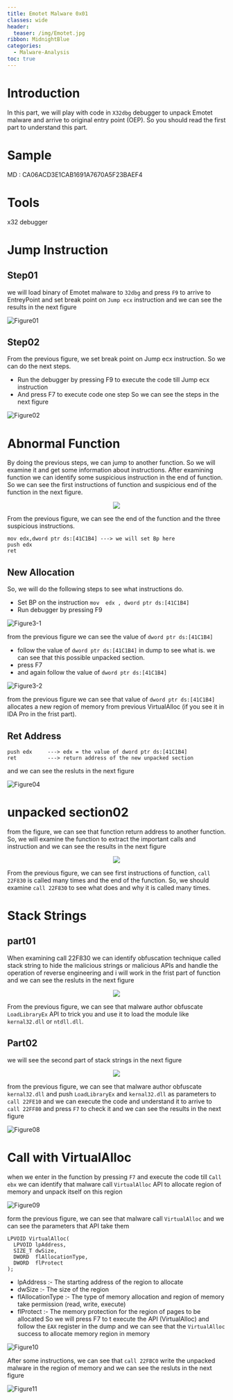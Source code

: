 ```yaml
---
title: Emotet Malware 0x01
classes: wide
header:
  teaser: /img/Emotet.jpg
ribbon: MidnightBlue
categories:
  - Malware-Analysis
toc: true
---
```

# Introduction
In this part, we will play with code in ```X32dbg``` debugger to unpack Emotet malware and arrive to original entry point (OEP). So you should read the first part to understand this part.

# Sample
MD : CA06ACD3E1CAB1691A7670A5F23BAEF4
# Tools
x32 debugger 
# Jump Instruction 
## Step01
we will load binary of Emotet malware to ```32dbg``` and press ```F9``` to arrive to EntreyPoint and set break point on ```Jump ecx``` instruction and we can see the results in the next figure

![Figure01](https://user-images.githubusercontent.com/74544712/128159253-44179191-bdfb-4904-b8c3-0d50858d5eed.png)

## Step02
From the previous figure, we set break point on Jump ecx instruction. So we can do the next steps.
- Run the debugger by pressing F9 to execute the code till Jump ecx instruction
- And press F7 to execute code one step 
So we can see the steps in the next figure 

![Figure02](https://user-images.githubusercontent.com/74544712/128160816-90f3121c-7579-4287-a60c-b612496f98be.png)

# Abnormal Function 
By doing the previous steps, we can jump to another function. So we will examine it and get some information about instructions. After examining function we can identify some suspicious instruction in the end of function. So we can see the first instructions of function and suspicious end of the function in the next figure.

<p align="center">
<img src="https://user-images.githubusercontent.com/74544712/128161935-0e36585a-983f-4ea0-b232-ded617310ddd.png">
</p>

From the previous figure, we can see the end of the function and the three suspicious instructions. 
```
mov edx,dword ptr ds:[41C1B4] ---> we will set Bp here 
push edx                      
ret

```
## New Allocation 
So, we will do the following steps to see what instructions do.

- Set BP on the instruction ```mov  edx , dword ptr ds:[41C1B4]``` 
- Run debugger by pressing F9

![Figure3-1](https://user-images.githubusercontent.com/74544712/128167266-f7d150b3-1aa6-4ac1-8b64-bb090a0c808e.png)

from the previous figure we can see the value of ```dword ptr ds:[41C1B4]```

- follow the value of ```dword ptr ds:[41C1B4]``` in dump to see what is. we can see that this possible unpacked section.
- press F7 
- and again follow the value of ```dword ptr ds:[41C1B4]``` 

![Figure3-2](https://user-images.githubusercontent.com/74544712/128168096-138c20df-631c-4b00-bff7-028a532c7686.png)

from the previous figure we can see that value of ```dword ptr ds:[41C1B4]``` allocates a new region of memory from previous VirtualAlloc (if you see it in IDA Pro in the frist part).
## Ret Address 
```
push edx     ---> edx = the value of dword ptr ds:[41C1B4]
ret          ---> return address of the new unpacked section 

```
and we can see the resluts in the next figure

![Figure04](https://user-images.githubusercontent.com/74544712/128169708-4d05d847-2a58-47de-b034-8ca34c704121.png)

# unpacked section02 
from the figure, we can see that function return address to another function. So, we will examine the function to extract the important calls and instruction and we can see the results in the next figure 

<p align="center">
<img src="https://user-images.githubusercontent.com/74544712/128170428-e590e28b-886b-4533-a546-a7caccea399f.png">
</p>

From the previous figure, we can see first instructions of function, ```call 22F830``` is called many times and the end of the function. So, we should examine ```call 22F830``` to see what does and why it is called many times.

# Stack Strings 
## part01
When examining  call 22F830 we can identify obfuscation technique called stack string to hide the malicious strings or malicious APIs and handle the operation of reverse engineering and i will work in the frist part of function and we can see the resluts in the next figure

<p align="center">
<img src="https://user-images.githubusercontent.com/74544712/128177449-9f25b264-7ceb-439e-937d-cd77ef385446.png">
</p>

From the previous figure, we can see that malware author obfuscate ```LoadLibraryEx``` API to trick you and use it to load the module like ```kernal32.dll``` or ```ntdll.dll```.
## Part02
we will see the second part of stack strings in the next figure

<p align="center">
<img src="https://user-images.githubusercontent.com/74544712/128180124-0e77aa5d-55fb-464c-9910-8c41015bf9c3.png">
</p>

from the previous figure, we can see that malware author obfuscate ```kernal32.dll``` and push ```LoadLibraryEx``` and ```kernal32.dll``` as parameters to ```call 22FE10``` and we can execute the code and understand it to arrive to ```call 22FF80``` and press ```F7``` to check it and we can see the results in the next figure

![Figure08](https://user-images.githubusercontent.com/74544712/128181775-63a244cf-9817-4e75-9029-bd71394ba9b9.png)

# Call with VirtualAlloc 
when we enter in the function by pressing ```F7``` and execute the code till ```Call ebx``` we can identify that malware call ```VirtualAlloc``` API to allocate region of memory and unpack itself on this region 

![Figure09](https://user-images.githubusercontent.com/74544712/128187808-f13b8058-e27f-496e-ad49-00a236df7724.png)

form the previous figure, we can see that malware call ```VirtualAlloc``` and we can see the parameters that API take them

```
LPVOID VirtualAlloc(
  LPVOID lpAddress,
  SIZE_T dwSize,
  DWORD  flAllocationType,
  DWORD  flProtect
);

```
- lpAddress :- The starting address of the region to allocate
- dwSize    :- The size of the region
- flAllocationType :- The type of memory allocation and region of memory take permission (read, write, execute)
- flProtect :- The memory protection for the region of pages to be allocated
So we will press F7 to t execute the API (VirtualAlloc) and follow the ```EAX``` register in the dump and we can see that the ```VirtualAlloc``` success to allocate memory region in memory

![Figure10](https://user-images.githubusercontent.com/74544712/128190172-340d4a49-cb5d-4c51-ac2a-e3b7dc5d03d1.png)

After some instructions, we can see that ```call 22FBC0``` write the unpacked malware in the region of memory and we can see the resluts in the next figure 

![Figure11](https://user-images.githubusercontent.com/74544712/128195937-86cc3fd5-5a58-4aa8-b5a9-8cb710d4c593.png)













